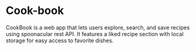 # Cook-book
CookBook is a web app that lets users explore, search, and save recipes using spoonacular rest API. It features a liked recipe section with local storage for easy access to favorite dishes.
